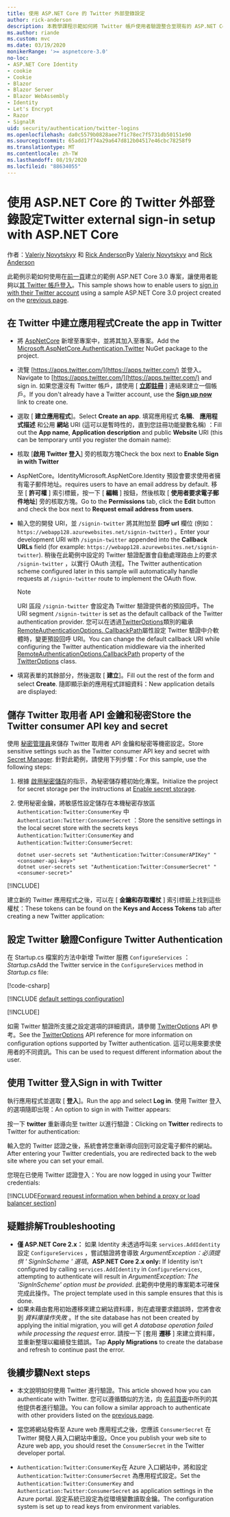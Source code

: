 ```yaml
---
title: 使用 ASP.NET Core 的 Twitter 外部登錄設定
author: rick-anderson
description: 本教學課程示範如何將 Twitter 帳戶使用者驗證整合至現有的 ASP.NET Core 應用程式。
ms.author: riande
ms.custom: mvc
ms.date: 03/19/2020
monikerRange: '>= aspnetcore-3.0'
no-loc:
- ASP.NET Core Identity
- cookie
- Cookie
- Blazor
- Blazor Server
- Blazor WebAssembly
- Identity
- Let's Encrypt
- Razor
- SignalR
uid: security/authentication/twitter-logins
ms.openlocfilehash: da0c5579b0828aee7f1c78ec7f5731db50151e90
ms.sourcegitcommit: 65add17f74a29a647d812b04517e46cbc78258f9
ms.translationtype: MT
ms.contentlocale: zh-TW
ms.lasthandoff: 08/19/2020
ms.locfileid: "88634055"
---
```

# <a name="twitter-external-sign-in-setup-with-aspnet-core"></a><span data-ttu-id="f277b-103">使用 ASP.NET Core 的 Twitter 外部登錄設定</span><span class="sxs-lookup"><span data-stu-id="f277b-103">Twitter external sign-in setup with ASP.NET Core</span></span>

<span data-ttu-id="f277b-104">作者：[Valeriy Novytskyy](https://github.com/01binary) 和 [Rick Anderson](https://twitter.com/RickAndMSFT)</span><span class="sxs-lookup"><span data-stu-id="f277b-104">By [Valeriy Novytskyy](https://github.com/01binary) and [Rick Anderson](https://twitter.com/RickAndMSFT)</span></span>

<span data-ttu-id="f277b-105">此範例示範如何使用在[前一頁](xref:security/authentication/social/index)建立的範例 ASP.NET Core 3.0 專案，讓使用者能夠以[其 Twitter 帳戶登入](https://dev.twitter.com/web/sign-in/desktop-browser)。</span><span class="sxs-lookup"><span data-stu-id="f277b-105">This sample shows how to enable users to [sign in with their Twitter account](https://dev.twitter.com/web/sign-in/desktop-browser) using a sample ASP.NET Core 3.0 project created on the [previous page](xref:security/authentication/social/index).</span></span>

## <a name="create-the-app-in-twitter"></a><span data-ttu-id="f277b-106">在 Twitter 中建立應用程式</span><span class="sxs-lookup"><span data-stu-id="f277b-106">Create the app in Twitter</span></span>

* <span data-ttu-id="f277b-107">將 [AspNetCore](https://www.nuget.org/packages/Microsoft.AspNetCore.Authentication.Twitter/3.0.0) 新增至專案中，並將其加入至專案。</span><span class="sxs-lookup"><span data-stu-id="f277b-107">Add the [Microsoft.AspNetCore.Authentication.Twitter](https://www.nuget.org/packages/Microsoft.AspNetCore.Authentication.Twitter/3.0.0) NuGet package to the project.</span></span>

* <span data-ttu-id="f277b-108">流覽 [https://apps.twitter.com/](https://apps.twitter.com/) 並登入。</span><span class="sxs-lookup"><span data-stu-id="f277b-108">Navigate to [https://apps.twitter.com/](https://apps.twitter.com/) and sign in.</span></span> <span data-ttu-id="f277b-109">如果您還沒有 Twitter 帳戶，請使用 [ **[立即註冊](https://twitter.com/signup)** ] 連結來建立一個帳戶。</span><span class="sxs-lookup"><span data-stu-id="f277b-109">If you don't already have a Twitter account, use the **[Sign up now](https://twitter.com/signup)** link to create one.</span></span>

* <span data-ttu-id="f277b-110">選取 [ **建立應用程式**]。</span><span class="sxs-lookup"><span data-stu-id="f277b-110">Select **Create an app**.</span></span> <span data-ttu-id="f277b-111">填寫應用程式 **名稱**、 **應用程式描述** 和公用 **網站** URI (這可以是暫時性的，直到您註冊功能變數名稱) ：</span><span class="sxs-lookup"><span data-stu-id="f277b-111">Fill out the **App name**, **Application description** and public **Website** URI (this can be temporary until you register the domain name):</span></span>

* <span data-ttu-id="f277b-112">核取 [**啟用 Twitter 登入**] 旁的核取方塊</span><span class="sxs-lookup"><span data-stu-id="f277b-112">Check the box next to **Enable Sign in with Twitter**</span></span>

* <span data-ttu-id="f277b-113">AspNetCore。Identity</span><span class="sxs-lookup"><span data-stu-id="f277b-113">Microsoft.AspNetCore.Identity</span></span> <span data-ttu-id="f277b-114">預設會要求使用者擁有電子郵件地址。</span><span class="sxs-lookup"><span data-stu-id="f277b-114">requires users to have an email address by default.</span></span> <span data-ttu-id="f277b-115">移至 [ **許可權** ] 索引標籤，按一下 [ **編輯** ] 按鈕，然後核取 [ **使用者要求電子郵件地址**] 旁的核取方塊。</span><span class="sxs-lookup"><span data-stu-id="f277b-115">Go to the **Permissions** tab, click the **Edit** button and check the box next to **Request email address from users**.</span></span>

* <span data-ttu-id="f277b-116">輸入您的開發 URI，並 `/signin-twitter` 將其附加至 **回呼 url** 欄位 (例如： `https://webapp128.azurewebsites.net/signin-twitter`) 。</span><span class="sxs-lookup"><span data-stu-id="f277b-116">Enter your development URI with `/signin-twitter` appended into the **Callback URLs** field (for example: `https://webapp128.azurewebsites.net/signin-twitter`).</span></span> <span data-ttu-id="f277b-117">稍後在此範例中設定的 Twitter 驗證配置會自動處理路由上的要求 `/signin-twitter` ，以實行 OAuth 流程。</span><span class="sxs-lookup"><span data-stu-id="f277b-117">The Twitter authentication scheme configured later in this sample will automatically handle requests at `/signin-twitter` route to implement the OAuth flow.</span></span>

  > [!NOTE]
  > <span data-ttu-id="f277b-118">URI 區段 `/signin-twitter` 會設定為 Twitter 驗證提供者的預設回呼。</span><span class="sxs-lookup"><span data-stu-id="f277b-118">The URI segment `/signin-twitter` is set as the default callback of the Twitter authentication provider.</span></span> <span data-ttu-id="f277b-119">您可以在透過[TwitterOptions](/dotnet/api/microsoft.aspnetcore.authentication.twitter.twitteroptions)類別的繼承[RemoteAuthenticationOptions. CallbackPath](/dotnet/api/microsoft.aspnetcore.authentication.remoteauthenticationoptions.callbackpath)屬性設定 Twitter 驗證中介軟體時，變更預設回呼 URI。</span><span class="sxs-lookup"><span data-stu-id="f277b-119">You can change the default callback URI while configuring the Twitter authentication middleware via the inherited [RemoteAuthenticationOptions.CallbackPath](/dotnet/api/microsoft.aspnetcore.authentication.remoteauthenticationoptions.callbackpath) property of the [TwitterOptions](/dotnet/api/microsoft.aspnetcore.authentication.twitter.twitteroptions) class.</span></span>

* <span data-ttu-id="f277b-120">填寫表單的其餘部分，然後選取 [ **建立**]。</span><span class="sxs-lookup"><span data-stu-id="f277b-120">Fill out the rest of the form and select **Create**.</span></span> <span data-ttu-id="f277b-121">隨即顯示新的應用程式詳細資料：</span><span class="sxs-lookup"><span data-stu-id="f277b-121">New application details are displayed:</span></span>

## <a name="store-the-twitter-consumer-api-key-and-secret"></a><span data-ttu-id="f277b-122">儲存 Twitter 取用者 API 金鑰和秘密</span><span class="sxs-lookup"><span data-stu-id="f277b-122">Store the Twitter consumer API key and secret</span></span>

<span data-ttu-id="f277b-123">使用 [秘密管理員](xref:security/app-secrets)來儲存 Twitter 取用者 API 金鑰和秘密等機密設定。</span><span class="sxs-lookup"><span data-stu-id="f277b-123">Store sensitive settings such as the Twitter consumer API key and secret with [Secret Manager](xref:security/app-secrets).</span></span> <span data-ttu-id="f277b-124">針對此範例，請使用下列步驟：</span><span class="sxs-lookup"><span data-stu-id="f277b-124">For this sample, use the following steps:</span></span>

1. <span data-ttu-id="f277b-125">根據 [啟用秘密儲存](xref:security/app-secrets#enable-secret-storage)的指示，為秘密儲存體初始化專案。</span><span class="sxs-lookup"><span data-stu-id="f277b-125">Initialize the project for secret storage per the instructions at [Enable secret storage](xref:security/app-secrets#enable-secret-storage).</span></span>
1. <span data-ttu-id="f277b-126">使用秘密金鑰，將敏感性設定儲存在本機秘密存放區 `Authentication:Twitter:ConsumerKey` 中 `Authentication:Twitter:ConsumerSecret` ：</span><span class="sxs-lookup"><span data-stu-id="f277b-126">Store the sensitive settings in the local secret store with the secrets keys `Authentication:Twitter:ConsumerKey` and `Authentication:Twitter:ConsumerSecret`:</span></span>

    ```dotnetcli
    dotnet user-secrets set "Authentication:Twitter:ConsumerAPIKey" "<consumer-api-key>"
    dotnet user-secrets set "Authentication:Twitter:ConsumerSecret" "<consumer-secret>"
    ```

[!INCLUDE[](~/includes/environmentVarableColon.md)]

<span data-ttu-id="f277b-127">建立新的 Twitter 應用程式之後，可以在 [ **金鑰和存取權杖** ] 索引標籤上找到這些權杖：</span><span class="sxs-lookup"><span data-stu-id="f277b-127">These tokens can be found on the **Keys and Access Tokens** tab after creating a new Twitter application:</span></span>

## <a name="configure-twitter-authentication"></a><span data-ttu-id="f277b-128">設定 Twitter 驗證</span><span class="sxs-lookup"><span data-stu-id="f277b-128">Configure Twitter Authentication</span></span>

<span data-ttu-id="f277b-129">在 Startup.cs 檔案的方法中新增 Twitter 服務 `ConfigureServices` ： *Startup.cs*</span><span class="sxs-lookup"><span data-stu-id="f277b-129">Add the Twitter service in the `ConfigureServices` method in *Startup.cs* file:</span></span>

[!code-csharp[](~/security/authentication/social/social-code/3.x/StartupTwitter3x.cs?name=snippet&highlight=10-15)]

[!INCLUDE [default settings configuration](includes/default-settings.md)]

[!INCLUDE[](includes/chain-auth-providers.md)]

<span data-ttu-id="f277b-130">如需 Twitter 驗證所支援之設定選項的詳細資訊，請參閱 [TwitterOptions](/dotnet/api/microsoft.aspnetcore.builder.twitteroptions) API 參考。</span><span class="sxs-lookup"><span data-stu-id="f277b-130">See the [TwitterOptions](/dotnet/api/microsoft.aspnetcore.builder.twitteroptions) API reference for more information on configuration options supported by Twitter authentication.</span></span> <span data-ttu-id="f277b-131">這可以用來要求使用者的不同資訊。</span><span class="sxs-lookup"><span data-stu-id="f277b-131">This can be used to request different information about the user.</span></span>

## <a name="sign-in-with-twitter"></a><span data-ttu-id="f277b-132">使用 Twitter 登入</span><span class="sxs-lookup"><span data-stu-id="f277b-132">Sign in with Twitter</span></span>

<span data-ttu-id="f277b-133">執行應用程式並選取 [ **登入**]。</span><span class="sxs-lookup"><span data-stu-id="f277b-133">Run the app and select **Log in**.</span></span> <span data-ttu-id="f277b-134">使用 Twitter 登入的選項隨即出現：</span><span class="sxs-lookup"><span data-stu-id="f277b-134">An option to sign in with Twitter appears:</span></span>

<span data-ttu-id="f277b-135">按一下 **twitter** 重新導向至 twitter 以進行驗證：</span><span class="sxs-lookup"><span data-stu-id="f277b-135">Clicking on **Twitter** redirects to Twitter for authentication:</span></span>

<span data-ttu-id="f277b-136">輸入您的 Twitter 認證之後，系統會將您重新導向回到可設定電子郵件的網站。</span><span class="sxs-lookup"><span data-stu-id="f277b-136">After entering your Twitter credentials, you are redirected back to the web site where you can set your email.</span></span>

<span data-ttu-id="f277b-137">您現在已使用 Twitter 認證登入：</span><span class="sxs-lookup"><span data-stu-id="f277b-137">You are now logged in using your Twitter credentials:</span></span>

[!INCLUDE[Forward request information when behind a proxy or load balancer section](includes/forwarded-headers-middleware.md)]

<!-- 
### React to cancel Authorize External sign-in
Twitter doesn't support AccessDeniedPath
Rather in the twitter setup, you can provide an External sign-in homepage. The external sign-in homepage doesn't support localhost. Tested with https://cors3.azurewebsites.net/ and that works.
-->

## <a name="troubleshooting"></a><span data-ttu-id="f277b-138">疑難排解</span><span class="sxs-lookup"><span data-stu-id="f277b-138">Troubleshooting</span></span>

* <span data-ttu-id="f277b-139">**僅 ASP.NET Core 2.x：** 如果 Identity 未透過呼叫來 `services.AddIdentity` 設定 `ConfigureServices` ，嘗試驗證將會導致 *ArgumentException：必須提供 ' SignInScheme ' 選項*。</span><span class="sxs-lookup"><span data-stu-id="f277b-139">**ASP.NET Core 2.x only:** If Identity isn't configured by calling `services.AddIdentity` in `ConfigureServices`, attempting to authenticate will result in *ArgumentException: The 'SignInScheme' option must be provided*.</span></span> <span data-ttu-id="f277b-140">此範例中使用的專案範本可確保完成此操作。</span><span class="sxs-lookup"><span data-stu-id="f277b-140">The project template used in this sample ensures that this is done.</span></span>
* <span data-ttu-id="f277b-141">如果未藉由套用初始遷移來建立網站資料庫，則在處理要求錯誤時，您將會收到 *資料庫操作失敗* 。</span><span class="sxs-lookup"><span data-stu-id="f277b-141">If the site database has not been created by applying the initial migration, you will get *A database operation failed while processing the request* error.</span></span> <span data-ttu-id="f277b-142">請按一下 [套用 **遷移** ] 來建立資料庫，並重新整理以繼續發生錯誤。</span><span class="sxs-lookup"><span data-stu-id="f277b-142">Tap **Apply Migrations** to create the database and refresh to continue past the error.</span></span>

## <a name="next-steps"></a><span data-ttu-id="f277b-143">後續步驟</span><span class="sxs-lookup"><span data-stu-id="f277b-143">Next steps</span></span>

* <span data-ttu-id="f277b-144">本文說明如何使用 Twitter 進行驗證。</span><span class="sxs-lookup"><span data-stu-id="f277b-144">This article showed how you can authenticate with Twitter.</span></span> <span data-ttu-id="f277b-145">您可以遵循類似的方法，向 [先前頁面](xref:security/authentication/social/index)中所列的其他提供者進行驗證。</span><span class="sxs-lookup"><span data-stu-id="f277b-145">You can follow a similar approach to authenticate with other providers listed on the [previous page](xref:security/authentication/social/index).</span></span>

* <span data-ttu-id="f277b-146">當您將網站發佈至 Azure web 應用程式之後，您應該 `ConsumerSecret` 在 Twitter 開發人員入口網站中重設。</span><span class="sxs-lookup"><span data-stu-id="f277b-146">Once you publish your web site to Azure web app, you should reset the `ConsumerSecret` in the Twitter developer portal.</span></span>

* <span data-ttu-id="f277b-147">`Authentication:Twitter:ConsumerKey`在 Azure 入口網站中，將和設定 `Authentication:Twitter:ConsumerSecret` 為應用程式設定。</span><span class="sxs-lookup"><span data-stu-id="f277b-147">Set the `Authentication:Twitter:ConsumerKey` and `Authentication:Twitter:ConsumerSecret` as application settings in the Azure portal.</span></span> <span data-ttu-id="f277b-148">設定系統已設定為從環境變數讀取金鑰。</span><span class="sxs-lookup"><span data-stu-id="f277b-148">The configuration system is set up to read keys from environment variables.</span></span>

